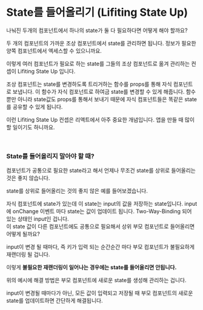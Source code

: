 # State를 들어올리기 (Lifiting State Up)

나눠진 두개의 컴포넌트에서 하나의 state가 둘 다 필요하다면 어떻게 해야 할까요?

두 개의 컴포넌트의 가까운 조상 컴포넌트에서 state를 관리하면 됩니다. 정보가 필요한 양쪽 컴포넌트에서 엑세스할 수 있으니까요.

이렇게 여러 컴포넌트가 필요로 하는 state를 그들의 조상 컴포넌트로 옮겨 관리하는 컨셉이 Lifiting State Up 입니다.

조상 컴포넌트는 state를 변경하도록 트리거하는 함수를 props를 통해 자식 컴포넌트로 보냅니다. 이 함수가 자식 컴포넌트로 하여금 state를 변경할 수 있게 해줍니다. 함수뿐만 아니라 state값도 props를 통해서 보내기 때문에 자식 컴포넌트들은 똑같은 state를 공유할 수 있게 됩니다.

이런 Lifiting State Up 컨셉은 리액트에서 아주 중요한 개념입니다. 앱을 만들 때 많이 할 일이기도 하니까요.

<br/>

### State를 들어올리지 말아야 할 때?

컴포넌트가 공통으로 필요한 state라고 해서 언제나 무조건 state를 상위로 들어올리는 것은 좋지 않습니다.

state를 상위로 들어올리는 것의 좋지 않은 예를 들어보겠습니다.

자식 컴포넌트에 state가 있는데 이 state는 input의 값을 저장하는 state입니다. input에 onChange 이벤트 마다 state는 값이 업데이트 됩니다. Two-Way-Binding 되어 있는 상태인 input인 겁니다.  
이 state 값이 다른 컴포넌트에도 공통으로 필요해서 상위 부모 컴포넌트로 들어올리면 어떻게 될까요?

input이 변경 될 때마다, 즉 키가 입력 되는 순간순간 마다 부모 컴포넌트가 불필요하게 재랜더링 될 겁니다.

이렇게 **불필요한 재랜더링이 일어나는 경우에는 state를 들어올리면 안됩니다.**

위의 예시에 해결 방법은 부모 컴포넌트에 새로운 state를 생성해 관리하는 겁니다.

input이 변경될 때마다가 아닌, 모든 값이 입력되고 저장될 때 부모 컴포넌트의 새로운 state를 업데이트하면 간단하게 해결됩니다.

<br/>